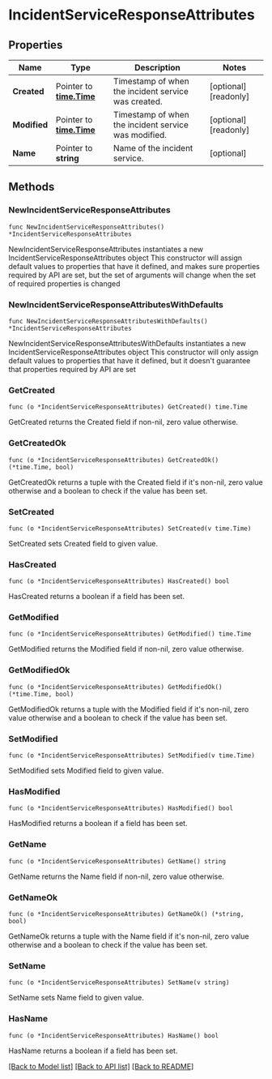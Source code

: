 # IncidentServiceResponseAttributes

## Properties

Name | Type | Description | Notes
------------ | ------------- | ------------- | -------------
**Created** | Pointer to [**time.Time**](time.Time.md) | Timestamp of when the incident service was created. | [optional] [readonly] 
**Modified** | Pointer to [**time.Time**](time.Time.md) | Timestamp of when the incident service was modified. | [optional] [readonly] 
**Name** | Pointer to **string** | Name of the incident service. | [optional] 

## Methods

### NewIncidentServiceResponseAttributes

`func NewIncidentServiceResponseAttributes() *IncidentServiceResponseAttributes`

NewIncidentServiceResponseAttributes instantiates a new IncidentServiceResponseAttributes object
This constructor will assign default values to properties that have it defined,
and makes sure properties required by API are set, but the set of arguments
will change when the set of required properties is changed

### NewIncidentServiceResponseAttributesWithDefaults

`func NewIncidentServiceResponseAttributesWithDefaults() *IncidentServiceResponseAttributes`

NewIncidentServiceResponseAttributesWithDefaults instantiates a new IncidentServiceResponseAttributes object
This constructor will only assign default values to properties that have it defined,
but it doesn't guarantee that properties required by API are set

### GetCreated

`func (o *IncidentServiceResponseAttributes) GetCreated() time.Time`

GetCreated returns the Created field if non-nil, zero value otherwise.

### GetCreatedOk

`func (o *IncidentServiceResponseAttributes) GetCreatedOk() (*time.Time, bool)`

GetCreatedOk returns a tuple with the Created field if it's non-nil, zero value otherwise
and a boolean to check if the value has been set.

### SetCreated

`func (o *IncidentServiceResponseAttributes) SetCreated(v time.Time)`

SetCreated sets Created field to given value.

### HasCreated

`func (o *IncidentServiceResponseAttributes) HasCreated() bool`

HasCreated returns a boolean if a field has been set.

### GetModified

`func (o *IncidentServiceResponseAttributes) GetModified() time.Time`

GetModified returns the Modified field if non-nil, zero value otherwise.

### GetModifiedOk

`func (o *IncidentServiceResponseAttributes) GetModifiedOk() (*time.Time, bool)`

GetModifiedOk returns a tuple with the Modified field if it's non-nil, zero value otherwise
and a boolean to check if the value has been set.

### SetModified

`func (o *IncidentServiceResponseAttributes) SetModified(v time.Time)`

SetModified sets Modified field to given value.

### HasModified

`func (o *IncidentServiceResponseAttributes) HasModified() bool`

HasModified returns a boolean if a field has been set.

### GetName

`func (o *IncidentServiceResponseAttributes) GetName() string`

GetName returns the Name field if non-nil, zero value otherwise.

### GetNameOk

`func (o *IncidentServiceResponseAttributes) GetNameOk() (*string, bool)`

GetNameOk returns a tuple with the Name field if it's non-nil, zero value otherwise
and a boolean to check if the value has been set.

### SetName

`func (o *IncidentServiceResponseAttributes) SetName(v string)`

SetName sets Name field to given value.

### HasName

`func (o *IncidentServiceResponseAttributes) HasName() bool`

HasName returns a boolean if a field has been set.


[[Back to Model list]](../README.md#documentation-for-models) [[Back to API list]](../README.md#documentation-for-api-endpoints) [[Back to README]](../README.md)


